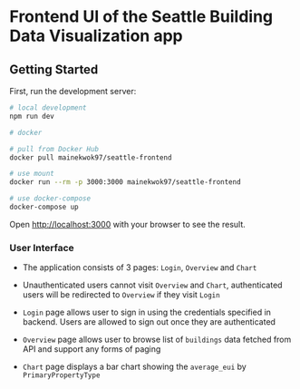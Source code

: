 # Frontend UI of the Seattle Building Data Visualization app

## Getting Started

First, run the development server:

```bash
# local development
npm run dev
```

```sh
# docker

# pull from Docker Hub
docker pull mainekwok97/seattle-frontend

# use mount
docker run --rm -p 3000:3000 mainekwok97/seattle-frontend

# use docker-compose
docker-compose up
```

Open [http://localhost:3000](http://localhost:3000) with your browser to see the result.

### User Interface

- The application consists of 3 pages: `Login`, `Overview` and `Chart`

- Unauthenticated users cannot visit `Overview` and `Chart`, authenticated users will be redirected to `Overview` if they visit `Login`

- `Login` page allows user to sign in using the credentials specified in backend. Users are allowed to sign out once they are authenticated

- `Overview` page allows user to browse list of `buildings` data fetched from API and support any forms of paging

- `Chart` page displays a bar chart showing the `average_eui` by `PrimaryPropertyType`
